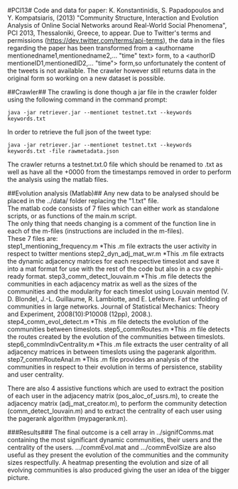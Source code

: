 #PCI13#
Code and data for paper: K. Konstantinidis, S. Papadopoulos and Y. Kompatsiaris, (2013) "Community Structure, Interaction and Evolution Analysis of Online Social Networks around Real-World Social Phenomena", PCI 2013, Thessaloniki, Greece, to appear.
Due to Twitter's terms and permissions (https://dev.twitter.com/terms/api-terms), the data in the files regarding the paper has been transformed from a <authorname mentionedname1,mentionedname2,... "time" text>  form, to a <authorID mentioneID1,mentionedID2,... "time">  form,so unfortunately the content of the tweets is not available. The crawler however still returns data in the original form so working on a new dataset is possible.

##Crawler##
The crawling is done though a jar file in the crawler folder using the following command in the command prompt:

    java -jar retriever.jar --mentionet testnet.txt --keywords keywords.txt

In order to retrieve the full json of the tweet type:

    java -jar retriever.jar --mentionet testnet.txt --keywords keywords.txt -file rawmetadata.json  
The crawler returns a testnet.txt.0 file which should be renamed to <increasing number>.txt as well as have all the +0000 from the timestamps removed in order to perform the analysis using the matlab files.

##Evolution analysis (Matlab)##
Any new data to be analysed should be placed in the ../data/ folder replacing the "1.txt" file.  
The matlab code consists of 7 files which can either work as standalone scripts, or as functions of the main.m script.  
The only thing that needs changing is a comment of the function line in each of the m-files (instructions are included in the m-files).  
These 7 files are:  
step1_mentioning_frequency.m
	*This .m file extracts the user activity in respect to twitter mentions
step2_dyn_adj_mat_wr.m
	*This .m file extracts the dynamic adjacency matrices for each respective timeslot and save it into a mat format for use with the rest of the code but also in a csv gephi-ready format.
step3_comm_detect_louvain.m
	*This .m file detects the communities in each adjacency matrix as well as the sizes of the 	communities and the modularity for each timeslot using Louvain mentod (V. D. Blondel, J.-L. 	Guillaume, R. Lambiotte, and E. Lefebvre. Fast unfolding of communities in large networks. Journal of Statistical Mechanics: Theory and Experiment, 2008(10):P10008 (12pp), 2008.).
step4_comm_evol_detect.m
	*This .m file detects the evolution of the communities between timeslots.
step5_commRoutes.m
	*This .m file detects the routes created by the evolution of the communities between timeslots.
step6_commIndivCentrality.m
	*This .m file extracts the user centrality of all adjacency matrices in between timeslots using the pagerank algorithm.
step7_commRouteAnal.m
	*This .m file provides an analysis of the communities in respect to their evolution in terms of 	persistence, stability and user centrality.
	
There are also 4 assistive functions which are used to extract the position of each user in the adjacency matrix (pos_aloc_of_usrs.m), to create the adjacency matrix (adj_mat_creator.m), to perform the community detection (comm_detect_louvain.m) and to extract the centrality of each user using the pagerank algorithm (mypagerank.m).

###Results###
The final outcome is a cell array in ../signifComms.mat containing the most significant dynamic communities, their users and the centrality of the users.
.../commEvol.mat and .../commEvolSize are also useful as they present the evolution of the communities and the community sizes respectfully.
A heatmap presenting the evolution and size of all evolving communities is also produced giving the user an idea of the bigger picture.
